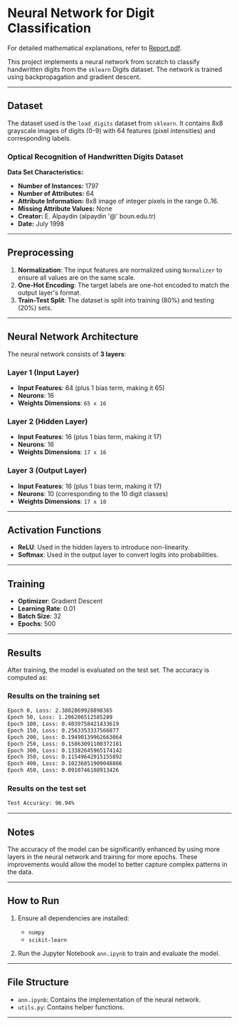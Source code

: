 # Neural Network for Digit Classification

For detailed mathematical explanations, refer to [Report.pdf](Reports/README.pdf).

This project implements a neural network from scratch to classify handwritten digits from the `sklearn` Digits dataset. The network is trained using backpropagation and gradient descent.

---

## Dataset

The dataset used is the `load_digits` dataset from `sklearn`. It contains 8x8 grayscale images of digits (0-9) with 64 features (pixel intensities) and corresponding labels.

### Optical Recognition of Handwritten Digits Dataset

**Data Set Characteristics:**

- **Number of Instances:** 1797
- **Number of Attributes:** 64
- **Attribute Information:** 8x8 image of integer pixels in the range 0..16.
- **Missing Attribute Values:** None
- **Creator:** E. Alpaydin (alpaydin '@' boun.edu.tr)
- **Date:** July 1998

---

## Preprocessing

1. **Normalization**: The input features are normalized using `Normalizer` to ensure all values are on the same scale.
2. **One-Hot Encoding**: The target labels are one-hot encoded to match the output layer's format.
3. **Train-Test Split**: The dataset is split into training (80%) and testing (20%) sets.

---

## Neural Network Architecture

The neural network consists of **3 layers**:

### Layer 1 (Input Layer)

- **Input Features**: 64 (plus 1 bias term, making it 65)
- **Neurons**: 16
- **Weights Dimensions**: `65 x 16`

### Layer 2 (Hidden Layer)

- **Input Features**: 16 (plus 1 bias term, making it 17)
- **Neurons**: 16
- **Weights Dimensions**: `17 x 16`

### Layer 3 (Output Layer)

- **Input Features**: 16 (plus 1 bias term, making it 17)
- **Neurons**: 10 (corresponding to the 10 digit classes)
- **Weights Dimensions**: `17 x 10`

---

## Activation Functions

- **ReLU**: Used in the hidden layers to introduce non-linearity.
- **Softmax**: Used in the output layer to convert logits into probabilities.

---

## Training

- **Optimizer**: Gradient Descent
- **Learning Rate**: 0.01
- **Batch Size**: 32
- **Epochs**: 500

---

## Results

After training, the model is evaluated on the test set. The accuracy is computed as:

### Results on the training set

```bash
Epoch 0, Loss: 2.3802869928898365
Epoch 50, Loss: 1.206206512585289
Epoch 100, Loss: 0.4039758421433619
Epoch 150, Loss: 0.2563353337566877
Epoch 200, Loss: 0.19490139962663064
Epoch 250, Loss: 0.15863091100372181
Epoch 300, Loss: 0.13382645965174142
Epoch 350, Loss: 0.11549642915155892
Epoch 400, Loss: 0.10236851909048866
Epoch 450, Loss: 0.0910746108913426
```

### Results on the test set

```bash
Test Accuracy: 96.94%
```

---

## Notes

The accuracy of the model can be significantly enhanced by using more layers in the neural network and training for more epochs. These improvements would allow the model to better capture complex patterns in the data.

---

## How to Run

1. Ensure all dependencies are installed:

   - `numpy`
   - `scikit-learn`

2. Run the Jupyter Notebook `ann.ipynb` to train and evaluate the model.

---

## File Structure

- `ann.ipynb`: Contains the implementation of the neural network.
- `utils.py`: Contains helper functions.

---

